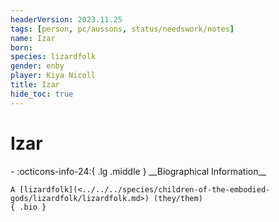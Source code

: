 ```yaml
---
headerVersion: 2023.11.25
tags: [person, pc/aussons, status/needswork/notes]
name: Izar
born:
species: lizardfolk
gender: enby
player: Kiya Nicoll
title: Izar
hide_toc: true
---
```


# Izar
<div class="grid cards ext-narrow-margin ext-one-column" markdown>
- :octicons-info-24:{ .lg .middle } __Biographical Information__

    A [lizardfolk](<../../../species/children-of-the-embodied-gods/lizardfolk/lizardfolk.md>) (they/them)  
    { .bio }

</div>

